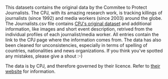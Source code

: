 This datasets contains the original data by the Commitee to Protect Journalists. 
The CPJ, with its amazing research work, is tracking killings of journalists (since 1992) and media workers (since 2003) around the globe.
The Journalists.csv file contains [CPJ's original dataset](http://www.cpj.org/killed/) and additional information, like images and short event description, retrived from the individual profiles of each journalist/media worker.
All entries contain the link to the CPJ page where the information comes from.
The data has also been cleaned for unconsistencies, especially in terms of spelling of countries, nationalities and news organizations.
If you think you've spotted any mistakes, please give a shout :-)

The data is by CPJ, and therefore governed by their licence. Refer to [their website](http://www.cpj.org/killed) for information.

